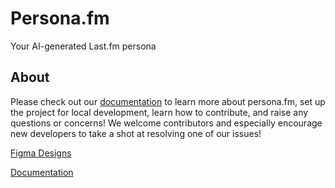 # Persona.fm

Your AI-generated Last.fm persona

## About

Please check out our [documentation](https://docs.personafm.com) to learn more about persona.fm, set up the project for local development, learn how to contribute, and raise any questions or concerns! We welcome contributors and especially encourage new developers to take a shot at resolving one of our issues!

[Figma Designs](https://www.figma.com/design/LLVawiL7F4SP9rlDuyGAtH/persona.fm?node-id=0-1&t=xhFhQpHwxTzcHNZl-1)

[Documentation](http://docs.personafm.com/)
